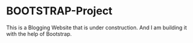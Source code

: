 # BOOTSTRAP-Project
This is a Blogging Website that is under construction. And I am building it with the help of Bootstrap.
